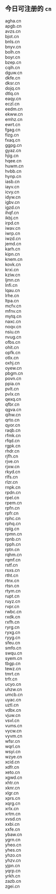 
## 今日可注册的 `cn`
>
agha.cn   
apgb.cn   
avzs.cn   
bjot.cn   
bnls.cn   
bnyv.cn   
bolh.cn   
boyr.cn   
bzep.cn   
cqih.cn   
dguw.cn   
dkfe.cn   
dksr.cn   
dojq.cn   
dtlq.cn   
eaqy.cn   
eczl.cn   
eedm.cn   
ekww.cn   
emhz.cn   
ewrt.cn   
fgag.cn   
fizg.cn   
fxaq.cn   
ggpg.cn   
gyaz.cn   
hjig.cn   
hqee.cn   
huwm.cn   
hvbb.cn   
hynp.cn   
iasb.cn   
iayv.cn   
icvy.cn   
idyw.cn   
igbv.cn   
igzd.cn   
ihqf.cn   
ikbj.cn   
irpd.cn   
iwav.cn   
iwrp.cn   
iwzd.cn   
jemd.cn   
karh.cn   
kipn.cn   
knem.cn   
kovk.cn   
krxi.cn   
kziw.cn   
ljmn.cn   
lnfi.cn   
lqau.cn   
lrhe.cn   
ltpa.cn   
mcfv.cn   
mfnv.cn   
mytq.cn   
naxc.cn   
noqv.cn   
nsiu.cn   
nvug.cn   
ofbs.cn   
ohit.cn   
opfk.cn   
otlx.cn   
oxhj.cn   
oyew.cn   
pbgm.cn   
povn.cn   
ppia.cn   
pvlt.cn   
pvlx.cn   
qexq.cn   
qfbr.cn   
qgva.cn   
qihw.cn   
qrto.cn   
qyor.cn   
raqb.cn   
rfmk.cn   
rfqd.cn   
rgpk.cn   
rhdr.cn   
rjfh.cn   
rjve.cn   
rjxw.cn   
rkyd.cn   
rlfs.cn   
rlzr.cn   
rnpk.cn   
rpdn.cn   
rpel.cn   
rpem.cn   
rpfn.cn   
rpfr.cn   
rphc.cn   
rphq.cn   
rplg.cn   
rpmn.cn   
rpnb.cn   
rpph.cn   
rptn.cn   
rqhm.cn   
rqmf.cn   
rstf.cn   
rsxs.cn   
rtht.cn   
rtnx.cn   
rtsn.cn   
rtym.cn   
rupt.cn   
ruyz.cn   
rvpr.cn   
rwbc.cn   
rxdk.cn   
rxfh.cn   
ryrg.cn   
ryxg.cn   
ryyg.cn   
sfeu.cn   
smfo.cn   
swqu.cn   
syem.cn   
tbgp.cn   
tewz.cn   
tmrt.cn   
trfr.cn   
ucyo.cn   
uhzw.cn   
umcb.cn   
uyac.cn   
uztl.cn   
vdbx.cn   
vjuw.cn   
vsvl.cn   
vums.cn   
vycw.cn   
vyvm.cn   
wfsr.cn   
wqrl.cn   
wsyi.cn   
wzye.cn   
xcid.cn   
xdfr.cn   
xeto.cn   
xgwd.cn   
xhtr.cn   
xknr.cn   
xlgr.cn   
xprs.cn   
xqrg.cn   
xrlx.cn   
xrtm.cn   
xvsd.cn   
xxbi.cn   
xxfe.cn   
ybaw.cn   
ygrn.cn   
yheo.cn   
yhes.cn   
yhzo.cn   
yhzv.cn   
yjpn.cn   
yqrp.cn   
yrkh.cn   
zazb.cn   
zgei.cn   

